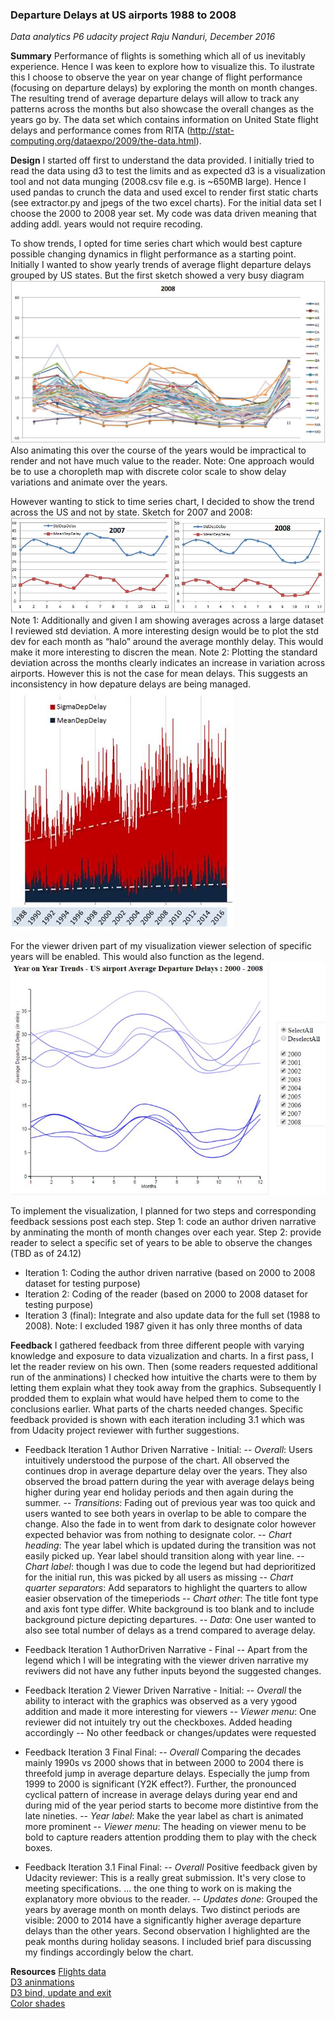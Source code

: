 ### Departure Delays at US airports 1988 to 2008
*Data analytics P6 udacity project*
*Raju Nanduri, December 2016*

**Summary**
Performance of flights is something which all of us inevitably experience. Hence I was keen to explore how to visualize this. 
To ilustrate this I choose to observe the year on year change of flight performance (focusing on departure delays) by exploring the month on month changes.
The resulting trend of average departure delays will allow to track any patterns across the months but also showcase the overall changes as the years go by.
The data set which contains information on United State flight delays and performance comes from RITA (http://stat-computing.org/dataexpo/2009/the-data.html).

**Design**
I started off first to understand the data provided. I initially tried to read the data using d3 to test the limits and as expected d3 is a visualization tool and not data munging (2008.csv file e.g. is ~650MB large). Hence I used pandas to crunch the data and used excel to render first static charts (see extractor.py and jpegs of the two excel charts). For the initial data set I choose the 2000 to 2008 year set. My code was data driven meaning that adding addl. years would not require recoding.

To show trends, I opted for time series chart which would best capture possible changing dynamics in flight performance as a starting point.
Initially I wanted to show yearly trends of average flight departure delays grouped by US states. But the first sketch showed a very busy diagram 
![sketch1](sketch1_dep_delay_by_state.jpg "Initial design approach")
Also animating this over the course of the years would be impractical to render and not have much value to the reader. Note: One approach would be to use a choropleth map with discrete color scale to show delay variations and animate over the years.

However wanting to stick to time series chart, I decided to show the trend across the US and not by state. Sketch for 2007 and 2008:
![sketch2](sketch2_dep_delay_US_avg.jpg "Finalized design approach")
Note 1: Additionally and given I am showing averages across a large dataset I reviewed std deviation. A more interesting design would be to plot the std dev for each month as “halo” around the average monthly delay. This would make it more interesting to discren the mean.
Note 2: Plotting the standard deviation across the months clearly indicates an increase in variation across airports. However this is not the case for mean delays. This suggests an inconsistency in how depature delays are being managed.
![sketch4](sketch4_sigma_trend.jpg "Standard deviation trends")

For the viewer driven part of my visualization viewer selection of specific years will be enabled. This would also function as the legend.
![sketch3](sketch3_viewer_driven.jpg "Viewer driven sketch")

To implement the visualization, I planned for two steps and corresponding feedback sessions post each step.
Step 1: code an author driven narrative by anminating the month of month changes over each year.
Step 2: provide reader to select a specific set of years to be able to observe the changes (TBD as of 24.12)

- Iteration 1: Coding the author driven narrative (based on 2000 to 2008 dataset for testing purpose)
- Iteration 2: Coding of the reader (based on 2000 to 2008 dataset for testing purpose)
- Iteration 3 (final): Integrate and also update data for the full set (1988 to 2008). Note: I excluded 1987 given it has only three months of data

**Feedback**
I gathered feedback from three different people with varying knowledge and exposure to data vizualization and charts. In a first pass, I let the reader review on his own. Then (some readers requested additional run of the anminations) I checked how intuitive the charts were to them by letting them explain what they took away from the graphics. Subsequently I prodded them to explain what would have helped them to come to the conclusions earlier. What parts of the charts needed changes. Specific feedback provided is shown with each iteration including 3.1 which was from Udacity project reviewer with further suggestions.

- Feedback Iteration 1 Author Driven Narrative - Initial:
-- *Overall*: Users intuitively understood the purpose of the chart. All observed the continues drop in average departure delay over the years. They also observed the broad pattern during the year with average delays being higher during year end holiday periods and then again during the summer.
-- *Transitions*: Fading out of previous year was too quick and users wanted to see both years in overlap to be able to compare the change. Also the fade in to went from dark to designate color however expected behavior was from nothing to designate color.
-- *Chart heading*: The year label which is updated during the transition was not easily picked up. Year label should transition along with year line.
-- *Chart label*: though I was due to code the legend but had deprioritized for the initial run, this was picked by all users as missing
-- *Chart quarter separators*: Add separators to highlight the quarters to allow easier observation of the timeperiods
-- *Chart other*: The title font type and axis font type differ. White background is too blank and to include background picture depicting departures. 
-- *Data*: One user wanted to also see total number of delays as a trend compared to average delay.

- Feedback Iteration 1 AuthorDriven Narrative - Final
-- Apart from the legend which I will be integrating with the viewer driven narrative my reviwers did not have any futher inputs beyond the suggested changes.

- Feedback Iteration 2 Viewer Driven Narrative - Initial:
-- *Overall* the ability to interact with the graphics was observed as a very ygood addition and made it more interesting for viewers
-- *Viewer menu*: One reviewer did not intuitely try out the checkboxes. Added heading accordingly
-- No other feedback or changes/updates were requested

- Feedback Iteration 3 Final Final:
-- *Overall* Comparing the decades mainly 1990s vs 2000 shows that in between 2000 to 2004 there is threefold jump in average departure delays. Especially the jump from 1999 to 2000 is significant (Y2K effect?). Further, the pronounced cyclical pattern of increase in average delays during year end and during mid of the year period starts to become more distintive from the late nineties.
-- *Year label*: Make the year label as chart is animated more prominent
-- *Viewer menu*: The heading on viewer menu to be bold to capture readers attention prodding them to play with the check boxes. 

- Feedback Iteration 3.1 Final Final:
-- *Overall* Positive feedback given by Udacity reviewer: This is a really great submission. It's very close to meeting specifications. ... the one thing to work on is making the explanatory more obvious to the reader.
-- *Updates done*: Grouped the years by average month on month delays. Two distinct periods are visible: 2000 to 2014 have a significantly higher average departure delays than the other years. Second observation I highlighted are the peak months during holiday seasons. I included brief para discussing my findings accordingly below the chart.

**Resources**
[Flights data](http://stat-computing.org/dataexpo/2009/the-data.html)<br>
[D3 aninmations](http://www.jeromecukier.net/blog/2012/07/16/animations-and-transitions/)<br>
[D3 bind, update and exit](https://medium.com/@c_behrens/enter-update-exit-6cafc6014c36#.jui47gxej)<br>
[Color shades](http://www.w3schools.com/colors/colors_picker.asp)
